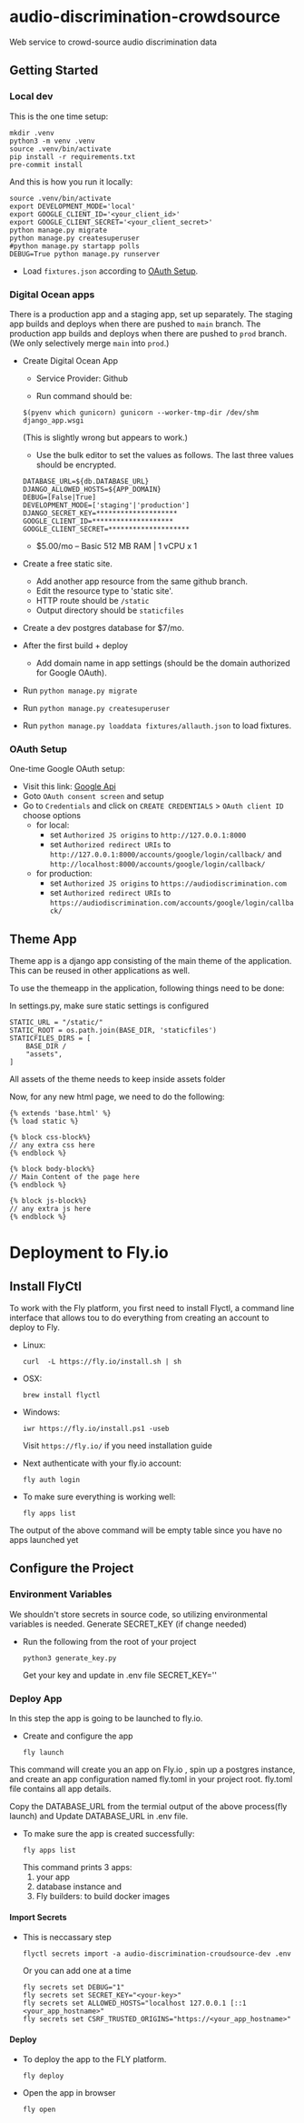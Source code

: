 # audio-discrimination-crowdsource

Web service to crowd-source audio discrimination data

## Getting Started

### Local dev

This is the one time setup:
```
mkdir .venv
python3 -m venv .venv
source .venv/bin/activate
pip install -r requirements.txt
pre-commit install
```

And this is how you run it locally:
```
source .venv/bin/activate
export DEVELOPMENT_MODE='local'
export GOOGLE_CLIENT_ID='<your_client_id>'
export GOOGLE_CLIENT_SECRET='<your_client_secret>'
python manage.py migrate
python manage.py createsuperuser
#python manage.py startapp polls
DEBUG=True python manage.py runserver
```
- Load `fixtures.json` according to [OAuth Setup](#OAuth-Setup).

### Digital Ocean apps

There is a production app and a staging app, set up separately.
The staging app builds and deploys when there are pushed to `main` branch.
The production app builds and deploys when there are pushed to
`prod` branch. (We only selectively merge `main` into `prod`.)

- Create Digital Ocean App
  - Service Provider: Github
  
  - Run command should be:
  ```
  $(pyenv which gunicorn) gunicorn --worker-tmp-dir /dev/shm django_app.wsgi
  ```
  (This is slightly wrong but appears to work.)
  - Use the bulk editor to set the values as follows. The last three
  values should be encrypted.
  ```
  DATABASE_URL=${db.DATABASE_URL}
  DJANGO_ALLOWED_HOSTS=${APP_DOMAIN}
  DEBUG=[False|True]
  DEVELOPMENT_MODE=['staging'|'production']
  DJANGO_SECRET_KEY=********************
  GOOGLE_CLIENT_ID=********************
  GOOGLE_CLIENT_SECRET=********************
  ```
  - $5.00/mo – Basic 512 MB RAM | 1 vCPU  x  1
- Create a free static site.
  - Add another app resource from the same github branch.
  - Edit the resource type to 'static site'.
  - HTTP route should be `/static`
  - Output directory should be `staticfiles`
- Create a dev postgres database for $7/mo.

- After the first build + deploy
  - Add domain name in app settings (should be the domain authorized
  for Google OAuth).

- Run `python manage.py migrate`
- Run `python manage.py createsuperuser`
- Run `python manage.py loaddata fixtures/allauth.json` to load fixtures.

### OAuth Setup

One-time Google OAuth setup:
- Visit this link: [Google Api](https://console.cloud.google.com/apis/dashboard)
- Goto `OAuth consent screen` and setup
- Go to `Credentials` and click on `CREATE CREDENTIALS` > `OAuth client ID` choose options
    - for local:
        - set `Authorized JS origins` to `http://127.0.0.1:8000`
	    - set `Authorized redirect URIs` to
    	`http://127.0.0.1:8000/accounts/google/login/callback/` and
    	`http://localhost:8000/accounts/google/login/callback/`
    - for production:
        - set `Authorized JS origins` to `https://audiodiscrimination.com`
	    - set `Authorized redirect URIs` to
    	`https://audiodiscrimination.com/accounts/google/login/callback/`


## Theme App

Theme app is a django app consisting of the main theme of the application.
This can be reused in other applications as well.

To use the themeapp in the application, following things need to be done:

In settings.py, make sure static settings is configured

```
STATIC_URL = "/static/"
STATIC_ROOT = os.path.join(BASE_DIR, 'staticfiles')
STATICFILES_DIRS = [
    BASE_DIR / 
    "assets",
]
```

All assets of the theme needs to keep inside assets folder

Now, for any new html page, we need to do the following:

```
{% extends 'base.html' %}
{% load static %}

{% block css-block%}
// any extra css here
{% endblock %}

{% block body-block%}
// Main Content of the page here
{% endblock %}

{% block js-block%}
// any extra js here
{% endblock %}

```

# Deployment to Fly.io

## Install FlyCtl

To work with the Fly platform, you first need to install Flyctl, a command line interface that allows tou to do everything from creating an account to deploy to Fly.
  - Linux:
    ```  
    curl  -L https://fly.io/install.sh | sh
    ```
  - OSX:
    ```
    brew install flyctl
    ```
  - Windows:
    ```
    iwr https://fly.io/install.ps1 -useb
    ```  
    Visit `https://fly.io/` if you need installation guide


- Next authenticate with your fly.io account:
  ```
  fly auth login
  ```

- To make sure everything is working well:    
  ```
  fly apps list
  ```
The output of the above command will be empty table since you have no apps launched yet


## Configure the Project

### Environment Variables

We shouldn't store secrets in source code, so utilizing environmental variables is needed.
Generate SECRET_KEY (if change needed)
- Run the following from the root of your project
  ```
  python3 generate_key.py
  ```
  Get your key and update in .env file SECRET_KEY='<your-key>'

### Deploy App

In this step the app is going to be launched to fly.io.
- Create and configure the app  
  ```
  fly launch
  ```
    
This command will create you an app on Fly.io , spin up a postgres instance, and create an app configuration named fly.toml in your project root. fly.toml file contains all app details.
  
Copy the DATABASE_URL from the termial output of the above process(fly launch)
and Update DATABASE_URL in .env file.

- To make sure the app is created successfully:
  ```
  fly apps list
  ```
  This command prints 3 apps: 
  1. your app
  2. database instance and 
  3. Fly builders: to build docker images

#### Import Secrets
 - This is neccassary step
    ```
    flyctl secrets import -a audio-discrimination-croudsource-dev .env
    ```
    Or you can add one at a time
    ```
    fly secrets set DEBUG="1"
    fly secrets set SECRET_KEY="<your-key>"
    fly secrets set ALLOWED_HOSTS="localhost 127.0.0.1 [::1 <your_app_hostname>" 
    fly secrets set CSRF_TRUSTED_ORIGINS="https://<your_app_hostname>"    
    ```

#### Deploy

- To deploy the app to the FLY platform.
  ```
  fly deploy
  ```

- Open the app in browser
  ```  
  fly open
  ```
